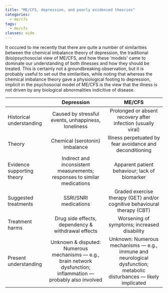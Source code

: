 ```yaml
---
title: "ME/CFS, depression, and poorly evidenced theories"
categories:
  - me/cfs
tags:
  - me/cfs
classes: wide
---
```


It occured to me recently that there are quite a number of similarities between the chemical imbalance theory of depression, the traditional (bio)psychosocial view of ME/CFS, and how these 'models' came to dominate our understanding of both illnesses and how they should be treated. This is certainly not a groundbreaking observation, but it is probably useful to set out the similarities, while noting that whereas the chemical imbalance theory gave a physiological footing to depression, implicit in the psychosocial model of ME/CFS is the view that the illness is not driven by any biological abnormalities indicitive of disease.

|| Depression | ME/CFS |
|  :----------------  |  :------:  |  :----:  |
| Historical understanding | Caused by stressful events, unhappiness, loneliness | Prolonged or absent recovery after infection (usually viral) |
| Theory | Chemical (serotonin) imbalance | Illness perpetuated by fear avoidance and deconditioning |
| Evidence supporting theory | Indirect and inconsistent measurements; responses to similar medications | Apparent patient behaviour; lack of biomarker |
| Suggested treatments | SSRI/SNRI medications | Graded exercise therapy (GET) and/or cognitive behavioural therapy (CBT) |
| Treatment harms | Drug side effects, dependency & withdrawal effects | Worsening of symptoms; increased disability |
| Present understanding | Unknown & disputed: Numerous mechanisms — e.g., brain network dysfunction; inflammation — probably also involved | Unknown: Numerous mechanisms — e.g., immune and neurological dysfunction; metabolic disturbances — likely implicated |
